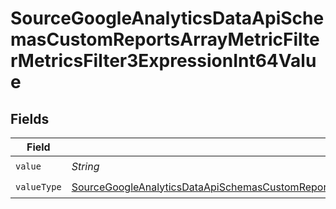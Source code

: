 # SourceGoogleAnalyticsDataApiSchemasCustomReportsArrayMetricFilterMetricsFilter3ExpressionInt64Value


## Fields

| Field                                                                                                                                                                                                                                       | Type                                                                                                                                                                                                                                        | Required                                                                                                                                                                                                                                    | Description                                                                                                                                                                                                                                 |
| ------------------------------------------------------------------------------------------------------------------------------------------------------------------------------------------------------------------------------------------- | ------------------------------------------------------------------------------------------------------------------------------------------------------------------------------------------------------------------------------------------- | ------------------------------------------------------------------------------------------------------------------------------------------------------------------------------------------------------------------------------------------- | ------------------------------------------------------------------------------------------------------------------------------------------------------------------------------------------------------------------------------------------- |
| `value`                                                                                                                                                                                                                                     | *String*                                                                                                                                                                                                                                    | :heavy_check_mark:                                                                                                                                                                                                                          | N/A                                                                                                                                                                                                                                         |
| `valueType`                                                                                                                                                                                                                                 | [SourceGoogleAnalyticsDataApiSchemasCustomReportsArrayMetricFilterMetricsFilter3ExpressionFilterValueType](../../models/shared/SourceGoogleAnalyticsDataApiSchemasCustomReportsArrayMetricFilterMetricsFilter3ExpressionFilterValueType.md) | :heavy_check_mark:                                                                                                                                                                                                                          | N/A                                                                                                                                                                                                                                         |